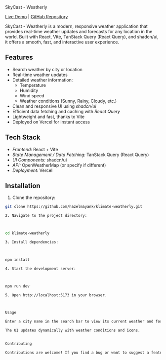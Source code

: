 SkyCast - Weatherly

[Live Demo](https://skycast-weatherly.vercel.app) | [GitHub Repository](https://github.com/hazelmayank/klimate-weatherly)

SkyCast - Weatherly is a modern, responsive weather application that provides real-time weather updates and forecasts for any location in the world. Built with React, Vite, TanStack Query (React Query), and shadcn/ui, it offers a smooth, fast, and interactive user experience.

## Features

- Search weather by city or location
- Real-time weather updates
- Detailed weather information:
  - Temperature
  - Humidity
  - Wind speed
  - Weather conditions (Sunny, Rainy, Cloudy, etc.)
- Clean and responsive UI using *shadcn/ui*
- Efficient data fetching and caching with *React Query*
- Lightweight and fast, thanks to Vite
- Deployed on Vercel for instant access

## Tech Stack

- *Frontend:* React + Vite  
- *State Management / Data Fetching:* TanStack Query (React Query)  
- *UI Components:* shadcn/ui  
- *API:* OpenWeatherMap (or specify if different)  
- *Deployment:* Vercel

## Installation

1. Clone the repository:

```bash
git clone https://github.com/hazelmayank/klimate-weatherly.git

2. Navigate to the project directory:



cd klimate-weatherly

3. Install dependencies:



npm install

4. Start the development server:



npm run dev

5. Open http://localhost:5173 in your browser.



Usage

Enter a city name in the search bar to view its current weather and forecast.

The UI updates dynamically with weather conditions and icons.


Contributing

Contributions are welcome! If you find a bug or want to suggest a feature, please open an issue or submit a pull request.
